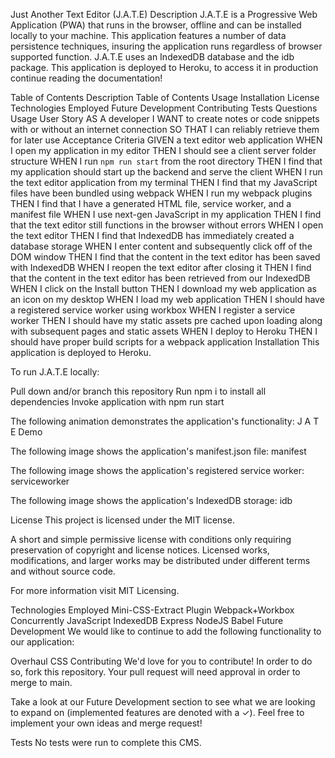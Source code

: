 Just Another Text Editor (J.A.T.E)
Description
J.A.T.E is a Progressive Web Application (PWA) that runs in the browser, offline and can be installed locally to your machine. This application features a number of data persistence techniques, insuring the application runs regardless of browser supported function. J.A.T.E uses an IndexedDB database and the idb package. This application is deployed to Heroku, to access it in production continue reading the documentation!

Table of Contents
Description
Table of Contents
Usage
Installation
License
Technologies Employed
Future Development
Contributing
Tests
Questions
Usage
User Story
AS A developer
I WANT to create notes or code snippets with or without an internet connection
SO THAT I can reliably retrieve them for later use
Acceptance Criteria
GIVEN a text editor web application
WHEN I open my application in my editor
THEN I should see a client server folder structure
WHEN I run `npm run start` from the root directory
THEN I find that my application should start up the backend and serve the client
WHEN I run the text editor application from my terminal
THEN I find that my JavaScript files have been bundled using webpack
WHEN I run my webpack plugins
THEN I find that I have a generated HTML file, service worker, and a manifest file
WHEN I use next-gen JavaScript in my application
THEN I find that the text editor still functions in the browser without errors
WHEN I open the text editor
THEN I find that IndexedDB has immediately created a database storage
WHEN I enter content and subsequently click off of the DOM window
THEN I find that the content in the text editor has been saved with IndexedDB
WHEN I reopen the text editor after closing it
THEN I find that the content in the text editor has been retrieved from our IndexedDB
WHEN I click on the Install button
THEN I download my web application as an icon on my desktop
WHEN I load my web application
THEN I should have a registered service worker using workbox
WHEN I register a service worker
THEN I should have my static assets pre cached upon loading along with subsequent pages and static assets
WHEN I deploy to Heroku
THEN I should have proper build scripts for a webpack application
Installation
This application is deployed to Heroku.

To run J.A.T.E locally:

Pull down and/or branch this repository
Run npm i to install all dependencies
Invoke application with npm run start

The following animation demonstrates the application's functionality:
J A T E Demo


The following image shows the application's manifest.json file: manifest


The following image shows the application's registered service worker:
serviceworker


The following image shows the application's IndexedDB storage:
idb

License
This project is licensed under the MIT license.

A short and simple permissive license with conditions only requiring preservation of copyright and license notices. Licensed works, modifications, and larger works may be distributed under different terms and without source code.

For more information visit MIT Licensing.

Technologies Employed
Mini-CSS-Extract Plugin
Webpack+Workbox
Concurrently
JavaScript
IndexedDB
Express
NodeJS
Babel
Future Development
We would like to continue to add the following functionality to our application:

Overhaul CSS
Contributing
We'd love for you to contribute! In order to do so, fork this repository. Your pull request will need approval in order to merge to main.

Take a look at our Future Development section to see what we are looking to expand on (implemented features are denoted with a ✓). Feel free to implement your own ideas and merge request!

Tests
No tests were run to complete this CMS.
